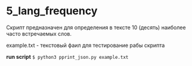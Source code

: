# 5_lang_frequency

Скрипт предназначен для определения в тексте 10 (десять) наиболее часто встречаемых слов.

example.txt - текстовый фаил для тестирование рабы скрипта

**run script**
`$ python3 pprint_json.py example.txt`